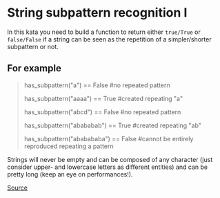 # String subpattern recognition I

In this kata you need to build a function to return either `true/True`
or `false/False` if a string can be seen as the repetition of a
simpler/shorter subpattern or not.

## For example
<!-- markdownlint-disable MD013 -->
> has_subpattern("a") == False #no repeated pattern
>
> has_subpattern("aaaa") == True #created repeating "a"
>
> has_subpattern("abcd") == False #no repeated pattern
>
> has_subpattern("abababab") == True #created repeating "ab"
>
> has_subpattern("ababababa") == False #cannot be entirely reproduced repeating a pattern
<!-- markdownlint-enable MD013 -->

Strings will never be empty and can be composed of any character
(just consider upper- and lowercase letters as different entities)
and can be pretty long (keep an eye on performances!).

[Source](https://www.codewars.com/kata/5a49f074b3bfa89b4c00002b)